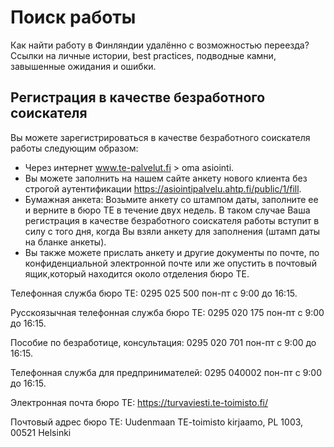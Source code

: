 # Поиск работы

Как найти работу в Финляндии удалённо с возможностью переезда? Ссылки на личные истории, best practices, подводные камни, завышенные ожидания и ошибки.


## Регистрация в качестве безработного соискателя

Вы можете зарегистрироваться в качестве безработного соискателя работы следующим образом:
- Через интернет www.te-palvelut.fi > oma asiointi.
- Вы можете заполнить на нашем сайте анкету нового клиента без строгой аутентификации https://asiointipalvelu.ahtp.fi/public/1/fill.
- Бумажная анкета: Возьмите анкету со штампом даты, заполните ее и верните в бюро ТЕ в течение двух недель. В таком случае Ваша регистрация в качестве безработного соискателя работы вступит в силу с того дня, когда Вы взяли анкету для заполнения (штамп даты на бланке анкеты).
- Вы также можете прислать анкетy и другие документы по почте, по конфиденциальной электронной почте или же опустить в почтовый ящик,который находится около отделения бюро ТЕ.
 
Телефонная служба бюро ТЕ: 0295 025 500 пон-пт с 9:00 до 16:15.

Русскоязычная телефонная служба бюро ТЕ: 0295 020 175 пон-пт с 9:00 до 16:15.

Пособие по безработице, консультация: 0295 020 701 пон-пт с 9:00 до 16:15.

Телефонная служба для предпринимателей: 0295 040002 пон-пт с 9:00 до 16:15.

Электронная почта бюро ТЕ: https://turvaviesti.te-toimisto.fi/

Почтовый адрес бюро ТЕ: Uudenmaan TE-toimisto kirjaamo, PL 1003, 00521 Helsinki
